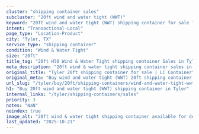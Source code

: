 ```yaml
---
cluster: "shipping container sales"
subcluster: "20ft wind and water tight (WWT)"
keyword: "20ft wind and water tight (WWT) shipping container for sale Tyler, TX"
intent: "Transactional-Local"
page_type: "Location-Product"
city: "Tyler, TX"
service_type: "shipping container"
condition: "Wind & Water Tight"
size: "20ft"
title_tag: "20ft Hl0 Wind & Water Tight shipping container Sales in Tyler | LC Container"
meta_description: "20ft wind & water tight shipping container sales in Tyler. Fast delivery, competitive pricing. Serving shipping containers area. Quote ID: MUB. Call (214) 524-4168 for your free quote today."
original_title: "Tyler 20ft shipping container for sale | LC Container"
original_meta: "Buy wind and water tight (WWT) 20ft shipping container sale with local delivery in Tyler, TX. LC Container — local Since 2003. Request a fast quote today."
url_slug: "/tyler/buy/20ft/shipping-containers/wind-and-water-tight-wwt"
h1: "Buy 20ft wind and water tight (WWT) shipping container in Tyler"
internal_links: "/tyler/shipping-containers/sales"
priority: 3
notes: "NaN"
noindex: true
image_alt: "20ft wind & water tight shipping container available for delivery in Tyler"
last_updated: "2025-10-21"
---
```


<!-- TODO: Add unique city/inventory copy, images, and internal links here. -->
